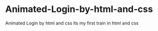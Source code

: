 # Animated-Login-by-html-and-css
Animated Login by html and css its my first train in html and css 
